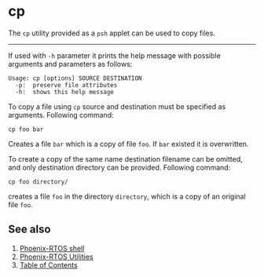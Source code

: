 # cp

The `cp` utility provided as a `psh` applet can be used to copy files.

---

If used with `-h` parameter it prints the help message with possible arguments and parameters as follows:

```console
Usage: cp [options] SOURCE DESTINATION
  -p:  preserve file attributes
  -h:  shows this help message
```

To copy a file using `cp` source and destination must be specified as arguments. Following command:

```console
cp foo bar
```

Creates a file `bar` which is a copy of file `foo`. If `bar` existed it is overwritten.

To create a copy of the same name destination filename can be omitted, and only destination directory can be provided.
Following command:

```console
cp foo directory/
```

creates a file `foo` in the directory `directory`, which is a copy of an original file `foo`.

## See also

1. [Phoenix-RTOS shell](../psh.md)
2. [Phoenix-RTOS Utilities](../../utils.md)
3. [Table of Contents](../../../README.md)
